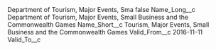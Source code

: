 <?xml version="1.0" encoding="UTF-8"?>
<CustomMetadata xmlns="http://soap.sforce.com/2006/04/metadata" xmlns:xsi="http://www.w3.org/2001/XMLSchema-instance" xmlns:xsd="http://www.w3.org/2001/XMLSchema">
    <label>Department of Tourism, Major Events, Sma</label>
    <protected>false</protected>
    <values>
        <field>Name_Long__c</field>
        <value xsi:type="xsd:string">Department of Tourism, Major Events, Small Business and the Commonwealth Games</value>
    </values>
    <values>
        <field>Name_Short__c</field>
        <value xsi:type="xsd:string">Tourism, Major Events, Small Business and the Commonwealth Games</value>
    </values>
    <values>
        <field>Valid_From__c</field>
        <value xsi:type="xsd:date">2016-11-11</value>
    </values>
    <values>
        <field>Valid_To__c</field>
        <value xsi:nil="true"/>
    </values>
</CustomMetadata>
